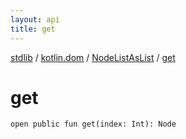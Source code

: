 ```yaml
---
layout: api
title: get
---
```

[stdlib](../../index.html) / [kotlin.dom](../index.html) / [NodeListAsList](index.html) / [get](get.html)

# get

```
open public fun get(index: Int): Node
```
